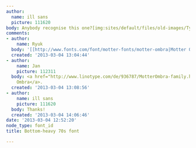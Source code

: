 ```yaml
---
author:
  name: ill sans
  picture: 111620
body: Anybody recognise this one?[img:sites/default/files/old-images/Typophile_3893.jpg]
comments:
- author:
    name: Ryuk
  body: '[[http://www.fonts.com/font/motter-fonts/motter-ombra|Motter Ombra]]'
  created: '2013-03-04 13:04:44'
- author:
    name: Jan
    picture: 112311
  body: <a href="http://www.linotype.com/de/936787/MotterOmbra-family.html">Motter
    Ombra</a>.
  created: '2013-03-04 13:08:56'
- author:
    name: ill sans
    picture: 111620
  body: Thanks!
  created: '2013-03-04 14:06:46'
date: '2013-03-04 12:52:20'
node_type: font_id
title: Bottom-heavy 70s font

---
```

